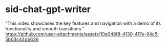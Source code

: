 ﻿# sid-chat-gpt-writer
 "This  video showcases the key features and  navigation  with a  demo of its functionality and smooth transitions." <br>
 https://github.com/user-attachments/assets/10a048f8-4130-417e-94c5-5b03c44db636
